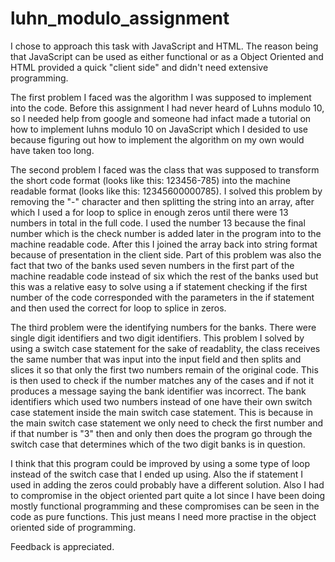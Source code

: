 # luhn_modulo_assignment

I chose to approach this task with JavaScript and HTML. The reason being that JavaScript can be used as either functional
or as a Object Oriented and HTML provided a quick "client side" and didn't need extensive programming.

The first problem I faced was the algorithm I was supposed to implement into the code. Before this assignment I had never heard of
Luhns modulo 10, so I needed help from google and someone had infact made a tutorial on how to implement luhns modulo 10
on JavaScript which I desided to use because figuring out how to implement the algorithm on my own would have taken too long.

The second problem I faced was the class that was supposed to transform the short code format (looks like this: 123456-785)
into the machine readable format (looks like this: 12345600000785). I solved this problem by removing the "-" character and then
splitting the string into an array, after which I used a for loop to splice in enough zeros until there were 13 numbers in total in the
full code. I used the number 13 because the final number which is the check number is added later in the program into to the machine
readable code. After this I joined the array back into string format because of presentation in the client side. Part of this problem 
was also the fact that two of the banks used seven numbers in the first part of the machine readable code
instead of six which the rest of the banks used but this was a relative easy to solve using a if statement checking if the first number
of the code corresponded with the parameters in the if statement and then used the correct for loop to splice in zeros.

The third problem were the identifying numbers for the banks. There were single digit identifiers and two digit identifiers.
This problem I solved by using a switch case statement for the sake of readablity, the class receives the same number that was input
into the input field and then splits and slices it so that only the first two numbers remain of the original code. This is then used to
check if the number matches any of the cases and if not it produces a message saying the bank identifier was incorrect. The bank identifiers which used two numbers instead of one have their own switch case statement inside the main switch case statement. This is because in the main switch case statement we only need to check the first number and if that number is "3" then and only then does the
program go through the switch case that determines which of the two digit banks is in question.

I think that this program could be improved by using a some type of loop instead of the switch case that I ended up using. Also the if
statement I used in adding the zeros could probably have a different solution. Also I had to compromise in the object oriented part quite
a lot since I have been doing mostly functional programming and these compromises can be seen in the code as pure functions. This just means I need more practise in the object oriented side of programming.

Feedback is appreciated.
